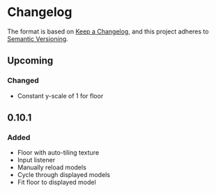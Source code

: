 ﻿# Changelog

The format is based on [Keep a Changelog](https://keepachangelog.com/en/1.0.0/),
and this project adheres
to [Semantic Versioning](https://semver.org/spec/v2.0.0.html).

## Upcoming

### Changed

- Constant y-scale of 1 for floor

## 0.10.1

### Added

- Floor with auto-tiling texture
- Input listener
- Manually reload models
- Cycle through displayed models
- Fit floor to displayed model